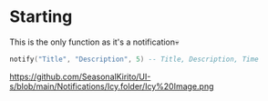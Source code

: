 # Starting
This is the only function as it's a notification💀
```lua
notify("Title", "Description", 5) -- Title, Description, Time
```
https://github.com/SeasonalKirito/UI-s/blob/main/Notifications/Icy.folder/Icy%20Image.png
